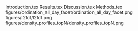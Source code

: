 Introduction.tex
Results.tex
Discussion.tex
Methods.tex
figures/ordination_all_day_facet/ordination_all_day_facet.png
figures/l2fc1/l2fc1.png
figures/density_profiles_topN/density_profiles_topN.png